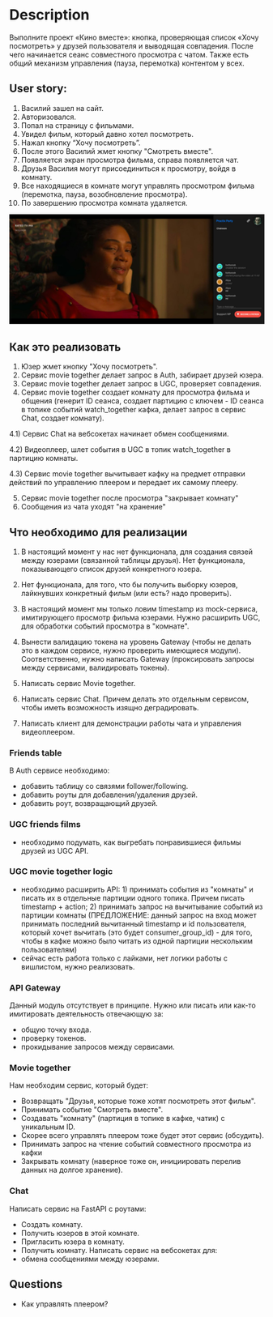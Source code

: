 # Description 

Выполните проект «Кино вместе»: кнопка, проверяющая список «Хочу посмотреть» у друзей пользователя и выводящая 
совпадения. 
После чего начинается сеанс совместного просмотра с чатом. Также есть общий механизм управления (пауза, перемотка) 
контентом у всех.

## User story:

1) Василий зашел на сайт.
2) Авторизовался.
3) Попал на страницу с фильмами.
4) Увидел фильм, который давно хотел посмотреть.
5) Нажал кнопку “Хочу посмотреть”.
6) После этого Василий жмет кнопку "Смотреть вместе".
7) Появляется экран просмотра фильма, справа появляется чат.
8) Друзья Василия могут присоединиться к просмотру, войдя в комнату.
9) Все находящиеся в комнате могут управлять просмотром фильма (перемотка, пауза, возобновление просмотра).
10) По завершению просмотра комната удаляется.

![screen](screen.jpeg)

## Как это реализовать

1) Юзер жмет кнопку "Хочу посмотреть".
2) Сервис movie together делает запрос в Auth, забирает друзей юзера.
3) Сервис movie together делает запрос в UGC, проверяет совпадения.
4) Сервис movie together создает комнату для просмотра фильма и общения (генерит ID сеанса, создает партицию с ключем - ID сеанса в топике событий watch_together кафка, делает запрос в сервис Chat, создает комнату).

  4.1) Сервис Chat на вебсокетах начинает обмен сообщениями.

  4.2) Видеоплеер, шлет события в UGC в топик  watch_together в партицию комнаты.

  4.3) Сервис movie together вычитывает кафку на предмет отправки действий по управлению плеером и передает их самому 
плееру.

5) Сервис movie together после просмотра "закрывает комнату"
6) Сообщения из чата уходят "на хранение" 

## Что необходимо для реализации

1. В настоящий момент у нас нет функционала, для создания связей между юзерами (связанной таблицы друзья). Нет функционала,
показывающего список друзей конкретного юзера.

2. Нет функционала, для того, что бы получить выборку юзеров, лайкнувших конкретный фильм (или есть? надо проверить).

3. В настоящий момент мы только ловим timestamp из mock-сервиса, имитирующего просмотр фильма юзерами. Нужно расширить UGC, 
для обработки событий просмотра в "комнате".

4. Вынести валидацию токена на уровень Gateway (чтобы не делать это в каждом сервисе, нужно проверить имеющиеся модули). 
Соответственно, нужно написать Gateway (проксировать запросы между сервисами, валидировать токены).

5. Написать сервис Movie together.

6. Написать сервис Chat. Причем делать это отдельным сервисом, чтобы иметь возможность изящно деградировать.

7. Написать клиент для демонстрации работы чата и управления видеоплеером.

### Friends table

В Auth сервисе необходимо:
- добавить таблицу со связями follower/following. 
- добавить роуты для добавления/удаления друзей.
- добавить роут, возвращающий друзей.

### UGC friends films

- необходимо подумать, как выгребать понравившиеся фильмы друзей из UGC API.

### UGC movie together logic

- необходимо расширить API: 1) принимать события из "комнаты" и писать их в отдельные партиции одного топика. Причем писать 
timestamp + action; 2) принимать запрос на вычитывание событий из партиции комнаты (ПРЕДЛОЖЕНИЕ: данный запрос на вход может принимать последний вычитанный timestamp и id пользователя, который хочет вычитать (это будет consumer_group_id) - для того, чтобы в кафке можно было читать из одной партиции нескольким пользователям)
- сейчас есть работа только с лайками, нет логики работы с вишлистом, нужно реализовать.

### API Gateway

Данный модуль отсутствует в принципе. Нужно или писать или как-то имитировать деятельность отвечающую за:

- общую точку входа.
- проверку токенов. 
- прокидывание запросов между сервисами.

### Movie together

Нам необходим сервис, который будет:
- Возвращать "Друзья, которые тоже хотят посмотреть этот фильм".
- Принимать событие "Смотреть вместе".
- Создавать "комнату" (партиция в топике в кафке, чатик) с уникальным ID.
- Скорее всего управлять плеером тоже будет этот сервис (обсудить).
- Принимать запрос на чтение событий совместного просмотра из кафки
- Закрывать комнату (наверное тоже он, инициировать перелив данных на долгое хранение).

### Chat

Написать сервис на FastAPI с роутами:
- Создать комнату.
- Получить юзеров в этой комнате.
- Пригласить юзера в комнату.
- Получить комнату.
Написать сервис на вебсокетах для:
- обмена сообщениями между юзерами.


## Questions

- Как управлять плеером?
